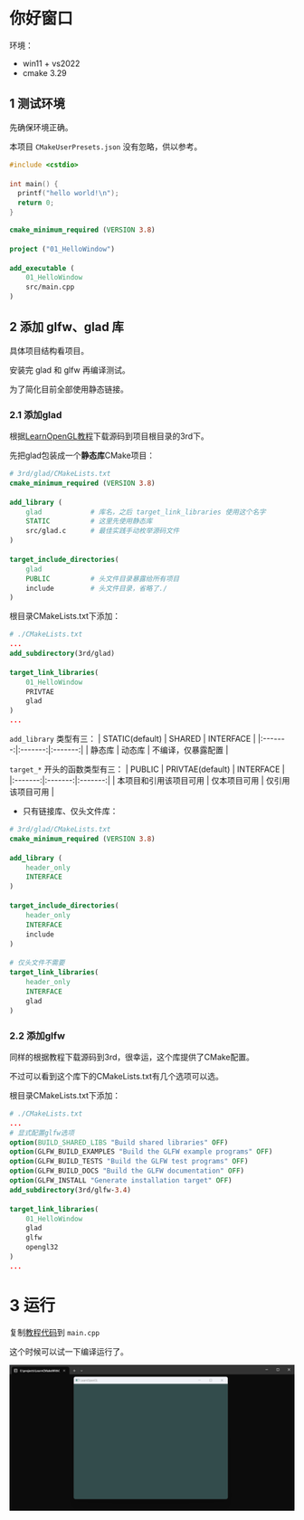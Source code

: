 # 你好窗口
环境：
- win11 + vs2022
- cmake 3.29
## 1 测试环境
先确保环境正确。

本项目 `CMakeUserPresets.json` 没有忽略，供以参考。

```cpp
#include <cstdio>

int main() {
  printf("hello world!\n");
  return 0;
}
```

```CMake
cmake_minimum_required (VERSION 3.8)

project ("01_HelloWindow")

add_executable (
	01_HelloWindow 
	src/main.cpp
)
```

## 2 添加 glfw、glad 库
具体项目结构看项目。

安装完 glad 和 glfw 再编译测试。

为了简化目前全部使用静态链接。

### 2.1 添加glad
根据[LearnOpenGL教程](https://learnopengl-cn.github.io/01%20Getting%20started/02%20Creating%20a%20window/)下载源码到项目根目录的3rd下。

先把glad包装成一个**静态库**CMake项目：
```CMake
# 3rd/glad/CMakeLists.txt
cmake_minimum_required (VERSION 3.8)

add_library (
	glad			# 库名，之后 target_link_libraries 使用这个名字
	STATIC			# 这里先使用静态库
	src/glad.c		# 最佳实践手动枚举源码文件
)

target_include_directories(
	glad			
	PUBLIC			# 头文件目录暴露给所有项目
	include			# 头文件目录，省略了./
)
```

根目录CMakeLists.txt下添加：
```CMake
# ./CMakeLists.txt
...
add_subdirectory(3rd/glad)

target_link_libraries(
	01_HelloWindow
	PRIVTAE
	glad
)
...

```
`add_library` 类型有三：
| STATIC(default) | SHARED | INTERFACE |
|:-------:|:-------:|:-------:|
| 静态库 | 动态库 | 不编译，仅暴露配置 |

`target_*` 开头的函数类型有三：
| PUBLIC | PRIVTAE(default) | INTERFACE |
|:-------:|:-------:|:-------:|
| 本项目和引用该项目可用 | 仅本项目可用 | 仅引用该项目可用 |

- 只有链接库、仅头文件库：
```cmake
# 3rd/glad/CMakeLists.txt
cmake_minimum_required (VERSION 3.8)

add_library (
	header_only
	INTERFACE
)

target_include_directories(
	header_only			
	INTERFACE
	include
)

# 仅头文件不需要
target_link_libraries(
	header_only
	INTERFACE
	glad
)
```


### 2.2 添加glfw
同样的根据教程下载源码到3rd，很幸运，这个库提供了CMake配置。

不过可以看到这个库下的CMakeLists.txt有几个选项可以选。

根目录CMakeLists.txt下添加：
```CMake
# ./CMakeLists.txt
...
# 显式配置glfw选项
option(BUILD_SHARED_LIBS "Build shared libraries" OFF)
option(GLFW_BUILD_EXAMPLES "Build the GLFW example programs" OFF)
option(GLFW_BUILD_TESTS "Build the GLFW test programs" OFF)
option(GLFW_BUILD_DOCS "Build the GLFW documentation" OFF)
option(GLFW_INSTALL "Generate installation target" OFF)
add_subdirectory(3rd/glfw-3.4)

target_link_libraries(
	01_HelloWindow
	glad
	glfw
	opengl32
)
...
```

# 3 运行

复制[教程代码](https://learnopengl.com/code_viewer_gh.php?code=src/1.getting_started/1.2.hello_window_clear/hello_window_clear.cpp)到 `main.cpp`

这个时候可以试一下编译运行了。

![运行结果](./note/运行结果.png)
